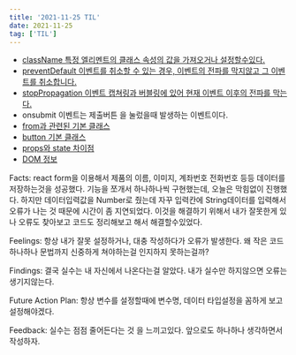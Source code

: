 ```yaml
---
title: '2021-11-25 TIL'
date: 2021-11-25
tag: ['TIL']
---
```


- [className 특정 엘리멘트의 클래스 속성의 값을 가져오거나 설정할수있다.](https://developer.mozilla.org/ko/docs/Web/API/Element/className)
- [preventDefault 이벤트를 취소할 수 있는 경우, 이벤트의 전파를 막지않고 그 이벤트를 취소합니다.](https://developer.mozilla.org/ko/docs/Web/API/Event/preventDefault)
- [stopPropagation 이벤트 캡쳐링과 버블링에 있어 현재 이벤트 이후의 전파를 막는다.](https://developer.mozilla.org/ko/docs/Web/API/Event/stopPropagation)
- onsubmit 이벤트는 제출버튼 을 눌렀을때 발생하는 이벤트이다.
- [from과 관련된 기본 클래스](http://www.devkuma.com/books/pages/959)
- [button 기본 클래스](http://www.devkuma.com/books/pages/959)
- [props와 state 차이점](https://wonhada.com/?topic=reactjs-props%EC%99%80-state-%EB%B9%84%EA%B5%90)
- [DOM 정보](https://poiemaweb.com/js-dom)

Facts: react form을 이용해서 제품의 이름, 이미지, 계좌번호 전화번호 등등 데이터를 저장하는것을 성공했다. 기능을 쪼개서 하나하나씩 구현했는데, 오늘은 막힘없이 진행했다. 하지만 데이터입력값을 Number로 줬는데 자꾸 입력칸에 String데이터를 입력해서 오류가 나는 것 때문에 시간이 좀 지연되었다. 이것을 해결하기 위해서 내가 잘못한게 있나 오류도 찾아보고 코드도 정리해보고 해서 해결할수있었다.

Feelings: 항상 내가 잘못 설정하거나, 대충 작성하다가 오류가 발생한다. 왜 작은 코드 하나하나 문법까지 신중하게 쳐야하는걸 인지하지 못하는걸까?

Findings: 결국 실수는 내 자신에서 나온다는걸 알았다. 내가 실수만 하지않으면 오류는 생기지않는다.

Future Action Plan: 항상 변수를 설정할때에 변수명, 데이터 타입설정을 꼼하게 보고 설정해야겠다.

Feedback: 실수는 점점 줄어든다는 것 을 느끼고있다. 앞으로도 하나하나 생각하면서 작성하자.
